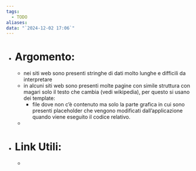 ```yaml
---
tags:
  - TODO
aliases: 
data: "`2024-12-02 17:06`"
---
```

- # Argomento:
	- nei siti web sono presenti stringhe di dati molto lunghe e difficili da interpretare 
	- in alcuni siti web sono presenti molte pagine con simile struttura con magari solo il testo che cambia (vedi wikipedia), per questo si usano dei template: 
		- file dove non c’è contenuto ma solo la parte grafica in cui sono presenti placeholder che vengono modificati dall’applicazione quando viene eseguito il codice relativo.
	-  
- # Link Utili:
	- 